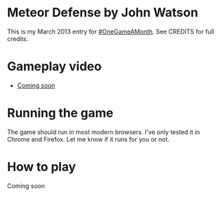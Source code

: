 # Meteor Defense by John Watson

This is my March 2013 entry for [#OneGameAMonth](http://onegameamonth.com).
See CREDITS for full credits.

# Gameplay video

- [Coming soon]()

# Running the game

The game should run in most modern browsers. I've only tested it in Chrome and Firefox. Let me know if it runs for you or not.

# How to play

Coming soon
